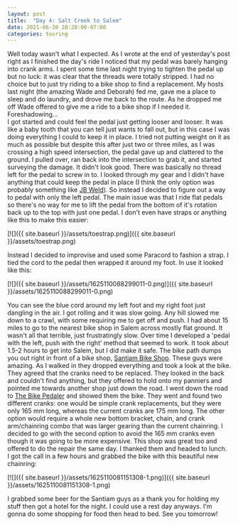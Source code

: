 ```yaml
---
layout: post
title:  "Day 4: Salt Creek to Salem"
date: 2021-06-30 20:28:00-07:00
categories: touring
---
```

Well today wasn't what I expected. As I wrote at the end of yesterday's post right as I finished the day's ride I noticed that my pedal was barely hanging into crank arms. I spent some time last night trying to tighten the pedal up but no luck: it was clear that the threads were totally stripped. I had no choice but to just try riding to a bike shop to find a replacement. My hosts last night (the amazing Wade and Deborah) fed me, gave me a place to sleep and do laundry, and drove me back to the route. As he dropped me off Wade offered to give me a ride to a bike shop if I needed it. Foreshadowing...  
I got started and could feel the pedal just getting looser and looser. It was like a baby tooth that you can tell just wants to fall out, but in this case I was doing everything I could to keep it in place. I tried not putting weight on it as much as possible but despite this after just two or three miles, as I was crossing a high speed intersection, the pedal gave up and clattered to the ground. I pulled over, ran back into the intersection to grab it, and started surveying the damage. It didn't look good. There was basically no thread left for the pedal to screw in to. I looked through my gear and I didn't have anything that could keep the pedal in place (I think the only option was probably something like [JB Weld](https://www.jbweld.com/)). So instead I decided to figure out a way to pedal with only the left pedal. The main issue was that I ride flat pedals so there's no way for me to lift the pedal from the bottom of it's rotation back up to the top with just one pedal. I don't even have straps or anything like this to make this easier:  

[![]({{ site.baseurl }}/assets/toestrap.png)]({{ site.baseurl }}/assets/toestrap.png)

Instead I decided to improvise and used some Paracord to fashion a strap. I tied the cord to the pedal then wrapped it around my foot. In use it looked like this:  

[![]({{ site.baseurl }}/assets/1625110088299011-0.png)]({{ site.baseurl }}/assets/1625110088299011-0.png)
  
You can see the blue cord around my left foot and my right foot just dangling in the air. I got rolling and it was slow going. Any hill slowed me down to a crawl, with some requiring me to get off and push. I had about 15 miles to go to the nearest bike shop in Salem across mostly flat ground. It wasn't all that terrible, just frustratingly slow. Over time I developed a 'pedal with the left, push with the right' method that seemed to work. It took about 1.5-2 hours to get into Salem, but I did make it safe. The bike path dumps you out right in front of a bike shop, [Santiam Bike Shop](https://santiambicycle.com/). These guys were amazing. As I walked in they dropped everything and took a look at the bike. They agreed that the cranks need to be replaced. They looked in the back and couldn't find anything, but they offered to hold onto my panniers and pointed me towards another shop just down the road. I went down the road to [The Bike Pedaler](http://www.bikepeddler.com/) and showed them the bike. They went and found two different cranks: one would be simple crank replacements, but they were only 165 mm long, whereas the current cranks are 175 mm long. The other option would require a whole new bottom bracket, chain, and crank arm/chainring combo that was larger gearing than the current chainring. I decided to go with the second option to avoid the 165 mm cranks even though it was going to be more expensive. This shop was great too and offered to do the repair the same day. I thanked them and headed to lunch.  
I got the call in a few hours and grabbed the bike with this beautiful new chainring:  

[![]({{ site.baseurl }}/assets/1625110081151308-1.png)]({{ site.baseurl }}/assets/1625110081151308-1.png)
  
I grabbed some beer for the Santiam guys as a thank you for holding my stuff then got a hotel for the night. I could use a rest day anyways. I'm gonna do some shopping for food then head to bed. See you tomorrow!
